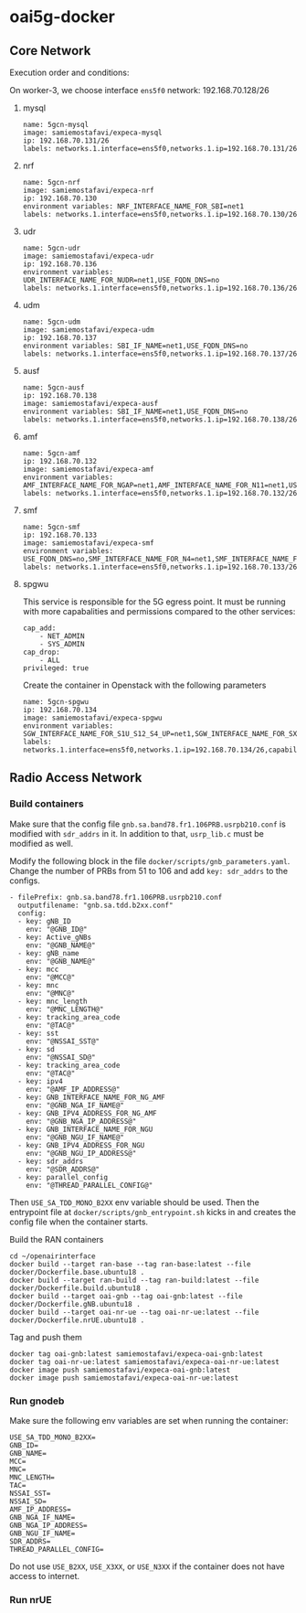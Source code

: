 # oai5g-docker

## Core Network

Execution order and conditions:

On worker-3, we choose interface `ens5f0`
network: 192.168.70.128/26

1. mysql
	```
	name: 5gcn-mysql
	image: samiemostafavi/expeca-mysql
	ip: 192.168.70.131/26
	labels: networks.1.interface=ens5f0,networks.1.ip=192.168.70.131/26
	```
2. nrf
	```
	name: 5gcn-nrf
	image: samiemostafavi/expeca-nrf
	ip: 192.168.70.130
	environment variables: NRF_INTERFACE_NAME_FOR_SBI=net1
	labels: networks.1.interface=ens5f0,networks.1.ip=192.168.70.130/26
	```
3. udr
	```
	name: 5gcn-udr
	image: samiemostafavi/expeca-udr
	ip: 192.168.70.136
	environment variables: UDR_INTERFACE_NAME_FOR_NUDR=net1,USE_FQDN_DNS=no
	labels: networks.1.interface=ens5f0,networks.1.ip=192.168.70.136/26
	```
4. udm
	```
	name: 5gcn-udm
	image: samiemostafavi/expeca-udm
	ip: 192.168.70.137
	environment variables: SBI_IF_NAME=net1,USE_FQDN_DNS=no
	labels: networks.1.interface=ens5f0,networks.1.ip=192.168.70.137/26
	```
5. ausf
	```
	name: 5gcn-ausf
	ip: 192.168.70.138
	image: samiemostafavi/expeca-ausf
	environment variables: SBI_IF_NAME=net1,USE_FQDN_DNS=no
	labels: networks.1.interface=ens5f0,networks.1.ip=192.168.70.138/26
	```
6. amf
	```
	name: 5gcn-amf
	ip: 192.168.70.132
	image: samiemostafavi/expeca-amf
	environment variables: AMF_INTERFACE_NAME_FOR_NGAP=net1,AMF_INTERFACE_NAME_FOR_N11=net1,USE_FQDN_DNS=no
	labels: networks.1.interface=ens5f0,networks.1.ip=192.168.70.132/26
	```
7. smf
	```
	name: 5gcn-smf
	ip: 192.168.70.133
	image: samiemostafavi/expeca-smf
	environment variables: USE_FQDN_DNS=no,SMF_INTERFACE_NAME_FOR_N4=net1,SMF_INTERFACE_NAME_FOR_SBI=net1
	labels: networks.1.interface=ens5f0,networks.1.ip=192.168.70.133/26
	```
8. spgwu
	
	This service is responsible for the 5G egress point. It must be running with more capabalities and permissions compared to the other services:
	```
	cap_add:
	    - NET_ADMIN
	    - SYS_ADMIN
	cap_drop:
	    - ALL
	privileged: true
	```
	Create the container in Openstack with the following parameters
	```
	name: 5gcn-spgwu
	ip: 192.168.70.134
	image: samiemostafavi/expeca-spgwu
	environment variables: SGW_INTERFACE_NAME_FOR_S1U_S12_S4_UP=net1,SGW_INTERFACE_NAME_FOR_SX=net1,PGW_INTERFACE_NAME_FOR_SGI=net1,USE_FQDN_NRF=no
	labels: networks.1.interface=ens5f0,networks.1.ip=192.168.70.134/26,capabilities.privileged=true,capabilities.add.1=NET_ADMIN,capabilities.add.2=SYS_ADMIN,capabilities.drop.1=ALL
	```
	
## Radio Access Network

### Build containers

Make sure that the config file `gnb.sa.band78.fr1.106PRB.usrpb210.conf` is modified with `sdr_addrs` in it. In addition to that, `usrp_lib.c` must be modified as well.

Modify the following block in the file `docker/scripts/gnb_parameters.yaml`. Change the number of PRBs from 51 to 106 and add `key: sdr_addrs` to the configs.
	
```
- filePrefix: gnb.sa.band78.fr1.106PRB.usrpb210.conf
  outputfilename: "gnb.sa.tdd.b2xx.conf"
  config:
  - key: gNB_ID
    env: "@GNB_ID@"
  - key: Active_gNBs
    env: "@GNB_NAME@"
  - key: gNB_name
    env: "@GNB_NAME@"
  - key: mcc
    env: "@MCC@"
  - key: mnc
    env: "@MNC@"
  - key: mnc_length
    env: "@MNC_LENGTH@"
  - key: tracking_area_code
    env: "@TAC@"
  - key: sst
    env: "@NSSAI_SST@"
  - key: sd
    env: "@NSSAI_SD@"
  - key: tracking_area_code
    env: "@TAC@"
  - key: ipv4
    env: "@AMF_IP_ADDRESS@"
  - key: GNB_INTERFACE_NAME_FOR_NG_AMF
    env: "@GNB_NGA_IF_NAME@"
  - key: GNB_IPV4_ADDRESS_FOR_NG_AMF
    env: "@GNB_NGA_IP_ADDRESS@"
  - key: GNB_INTERFACE_NAME_FOR_NGU
    env: "@GNB_NGU_IF_NAME@"
  - key: GNB_IPV4_ADDRESS_FOR_NGU
    env: "@GNB_NGU_IP_ADDRESS@"
  - key: sdr_addrs
    env: "@SDR_ADDRS@"
  - key: parallel_config
    env: "@THREAD_PARALLEL_CONFIG@"
```

Then `USE_SA_TDD_MONO_B2XX` env variable should be used. Then the entrypoint file at `docker/scripts/gnb_entrypoint.sh` kicks in and creates the config file when the container starts. 

Build the RAN containers
```
cd ~/openairinterface
docker build --target ran-base --tag ran-base:latest --file docker/Dockerfile.base.ubuntu18 .
docker build --target ran-build --tag ran-build:latest --file docker/Dockerfile.build.ubuntu18 .
docker build --target oai-gnb --tag oai-gnb:latest --file docker/Dockerfile.gNB.ubuntu18 .
docker build --target oai-nr-ue --tag oai-nr-ue:latest --file docker/Dockerfile.nrUE.ubuntu18 .
```

Tag and push them
```
docker tag oai-gnb:latest samiemostafavi/expeca-oai-gnb:latest
docker tag oai-nr-ue:latest samiemostafavi/expeca-oai-nr-ue:latest
docker image push samiemostafavi/expeca-oai-gnb:latest
docker image push samiemostafavi/expeca-oai-nr-ue:latest
```
	
### Run gnodeb
	
Make sure the following env variables are set when running the container:
```
USE_SA_TDD_MONO_B2XX=
GNB_ID=
GNB_NAME=
MCC=
MNC=
MNC_LENGTH=
TAC=
NSSAI_SST=
NSSAI_SD=
AMF_IP_ADDRESS=
GNB_NGA_IF_NAME=
GNB_NGA_IP_ADDRESS=
GNB_NGU_IF_NAME=
SDR_ADDRS=
THREAD_PARALLEL_CONFIG=
```
Do not use `USE_B2XX`, `USE_X3XX`, or `USE_N3XX` if the container does not have access to internet.
	
### Run nrUE
	

